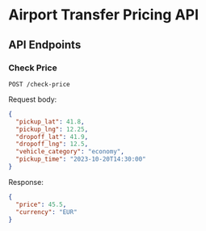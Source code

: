 # Airport Transfer Pricing API

## API Endpoints

### Check Price

```
POST /check-price
```

Request body:
```json
{
  "pickup_lat": 41.8,
  "pickup_lng": 12.25,
  "dropoff_lat": 41.9,
  "dropoff_lng": 12.5,
  "vehicle_category": "economy",
  "pickup_time": "2023-10-20T14:30:00"
}
```

Response:
```json
{
  "price": 45.5,
  "currency": "EUR"
}
```
